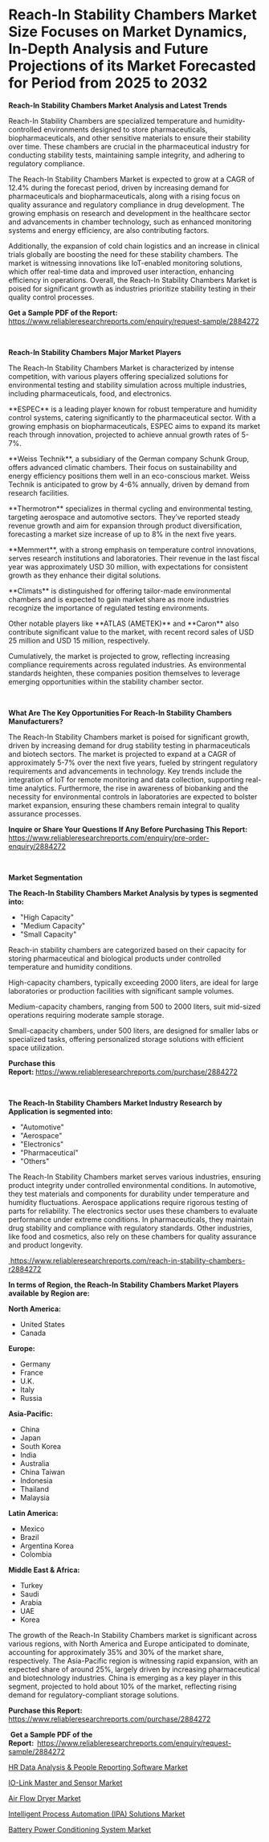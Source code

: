 <p><h1>Reach-In Stability Chambers Market Size Focuses on Market Dynamics, In-Depth Analysis and Future Projections of its Market Forecasted for Period from 2025 to 2032</h1></p><p><strong>Reach-In Stability Chambers Market Analysis and Latest Trends</strong></p>
<p><p>Reach-In Stability Chambers are specialized temperature and humidity-controlled environments designed to store pharmaceuticals, biopharmaceuticals, and other sensitive materials to ensure their stability over time. These chambers are crucial in the pharmaceutical industry for conducting stability tests, maintaining sample integrity, and adhering to regulatory compliance.</p><p>The Reach-In Stability Chambers Market is expected to grow at a CAGR of 12.4% during the forecast period, driven by increasing demand for pharmaceuticals and biopharmaceuticals, along with a rising focus on quality assurance and regulatory compliance in drug development. The growing emphasis on research and development in the healthcare sector and advancements in chamber technology, such as enhanced monitoring systems and energy efficiency, are also contributing factors. </p><p>Additionally, the expansion of cold chain logistics and an increase in clinical trials globally are boosting the need for these stability chambers. The market is witnessing innovations like IoT-enabled monitoring solutions, which offer real-time data and improved user interaction, enhancing efficiency in operations. Overall, the Reach-In Stability Chambers Market is poised for significant growth as industries prioritize stability testing in their quality control processes.</p></p>
<p><strong>Get a Sample PDF of the Report:&nbsp;</strong> <a href="https://www.reliableresearchreports.com/enquiry/request-sample/2884272?utm_campaign=9&utm_medium=2&utm_source=Github&utm_content=ia&utm_term=13032025&utm_id=reach-in-stability-chambers">https://www.reliableresearchreports.com/enquiry/request-sample/2884272</a></p>
<p>&nbsp;</p>
<p><strong>Reach-In Stability Chambers Major Market Players</strong></p>
<p><p>The Reach-In Stability Chambers Market is characterized by intense competition, with various players offering specialized solutions for environmental testing and stability simulation across multiple industries, including pharmaceuticals, food, and electronics. </p><p>**ESPEC** is a leading player known for robust temperature and humidity control systems, catering significantly to the pharmaceutical sector. With a growing emphasis on biopharmaceuticals, ESPEC aims to expand its market reach through innovation, projected to achieve annual growth rates of 5-7%.</p><p>**Weiss Technik**, a subsidiary of the German company Schunk Group, offers advanced climatic chambers. Their focus on sustainability and energy efficiency positions them well in an eco-conscious market. Weiss Technik is anticipated to grow by 4-6% annually, driven by demand from research facilities.</p><p>**Thermotron** specializes in thermal cycling and environmental testing, targeting aerospace and automotive sectors. They’ve reported steady revenue growth and aim for expansion through product diversification, forecasting a market size increase of up to 8% in the next five years.</p><p>**Memmert**, with a strong emphasis on temperature control innovations, serves research institutions and laboratories. Their revenue in the last fiscal year was approximately USD 30 million, with expectations for consistent growth as they enhance their digital solutions.</p><p>**Climats** is distinguished for offering tailor-made environmental chambers and is expected to gain market share as more industries recognize the importance of regulated testing environments.</p><p>Other notable players like **ATLAS (AMETEK)** and **Caron** also contribute significant value to the market, with recent record sales of USD 25 million and USD 15 million, respectively.</p><p>Cumulatively, the market is projected to grow, reflecting increasing compliance requirements across regulated industries. As environmental standards heighten, these companies position themselves to leverage emerging opportunities within the stability chamber sector.</p></p>
<p>&nbsp;</p>
<p><strong>What Are The Key Opportunities For Reach-In Stability Chambers Manufacturers?</strong></p>
<p><p>The Reach-In Stability Chambers market is poised for significant growth, driven by increasing demand for drug stability testing in pharmaceuticals and biotech sectors. The market is projected to expand at a CAGR of approximately 5-7% over the next five years, fueled by stringent regulatory requirements and advancements in technology. Key trends include the integration of IoT for remote monitoring and data collection, supporting real-time analytics. Furthermore, the rise in awareness of biobanking and the necessity for environmental controls in laboratories are expected to bolster market expansion, ensuring these chambers remain integral to quality assurance processes.</p></p>
<p><strong>Inquire or Share Your Questions If Any Before Purchasing This Report:</strong> <a href="https://www.reliableresearchreports.com/enquiry/pre-order-enquiry/2884272?utm_campaign=9&utm_medium=2&utm_source=Github&utm_content=ia&utm_term=13032025&utm_id=reach-in-stability-chambers">https://www.reliableresearchreports.com/enquiry/pre-order-enquiry/2884272</a></p>
<p>&nbsp;</p>
<p><strong>Market Segmentation</strong></p>
<p><strong>The Reach-In Stability Chambers Market Analysis by types is segmented into:</strong></p>
<p><ul><li>"High Capacity"</li><li>"Medium Capacity"</li><li>"Small Capacity"</li></ul></p>
<p><p>Reach-in stability chambers are categorized based on their capacity for storing pharmaceutical and biological products under controlled temperature and humidity conditions. </p><p>High-capacity chambers, typically exceeding 2000 liters, are ideal for large laboratories or production facilities with significant sample volumes. </p><p>Medium-capacity chambers, ranging from 500 to 2000 liters, suit mid-sized operations requiring moderate sample storage. </p><p>Small-capacity chambers, under 500 liters, are designed for smaller labs or specialized tasks, offering personalized storage solutions with efficient space utilization.</p></p>
<p><strong>Purchase this Report:&nbsp;</strong><a href="https://www.reliableresearchreports.com/purchase/2884272?utm_campaign=9&utm_medium=2&utm_source=Github&utm_content=ia&utm_term=13032025&utm_id=reach-in-stability-chambers">https://www.reliableresearchreports.com/purchase/2884272</a></p>
<p>&nbsp;</p>
<p><strong>The Reach-In Stability Chambers Market Industry Research by Application is segmented into:</strong></p>
<p><ul><li>"Automotive"</li><li>"Aerospace"</li><li>"Electronics"</li><li>"Pharmaceutical"</li><li>"Others"</li></ul></p>
<p><p>The Reach-In Stability Chambers market serves various industries, ensuring product integrity under controlled environmental conditions. In automotive, they test materials and components for durability under temperature and humidity fluctuations. Aerospace applications require rigorous testing of parts for reliability. The electronics sector uses these chambers to evaluate performance under extreme conditions. In pharmaceuticals, they maintain drug stability and compliance with regulatory standards. Other industries, like food and cosmetics, also rely on these chambers for quality assurance and product longevity.</p></p>
<p><a href="https://www.reliableresearchreports.com/reach-in-stability-chambers-r2884272?utm_campaign=9&utm_medium=2&utm_source=Github&utm_content=ia&utm_term=13032025&utm_id=reach-in-stability-chambers">&nbsp;https://www.reliableresearchreports.com/reach-in-stability-chambers-r2884272</a></p>
<p><strong>In terms of Region, the Reach-In Stability Chambers Market Players available by Region are:</strong></p>
<p>
    <p> <strong> North America: </strong>
        <ul>
            <li>United States</li>
            <li>Canada</li>
        </ul>
        </p> 
    <p> <strong> Europe: </strong>
        <ul>
            <li>Germany</li>
            <li>France</li>
            <li>U.K.</li>
            <li>Italy</li>
            <li>Russia</li>
        </ul>
        </p> 
    <p> <strong> Asia-Pacific: </strong>
        <ul>
            <li>China</li>
            <li>Japan</li>
            <li>South Korea</li>
            <li>India</li>
            <li>Australia</li>
            <li>China Taiwan</li>
            <li>Indonesia</li>
            <li>Thailand</li>
            <li>Malaysia</li>
        </ul>
        </p> 
    <p> <strong> Latin America: </strong>
        <ul>
            <li>Mexico</li>
            <li>Brazil</li>
            <li>Argentina Korea</li>
            <li>Colombia</li>
        </ul>
        </p> 
    <p> <strong> Middle East & Africa: </strong>
        <ul>
            <li>Turkey</li>
            <li>Saudi</li>
            <li>Arabia</li>
            <li>UAE</li>
            <li>Korea</li>
        </ul>
    </p>
    </p>
<p><p>The growth of the Reach-In Stability Chambers market is significant across various regions, with North America and Europe anticipated to dominate, accounting for approximately 35% and 30% of the market share, respectively. The Asia-Pacific region is witnessing rapid expansion, with an expected share of around 25%, largely driven by increasing pharmaceutical and biotechnology industries. China is emerging as a key player in this segment, projected to hold about 10% of the market, reflecting rising demand for regulatory-compliant storage solutions.</p></p>
<p><strong>Purchase this Report: </strong><a href="https://www.reliableresearchreports.com/purchase/2884272?utm_campaign=9&utm_medium=2&utm_source=Github&utm_content=ia&utm_term=13032025&utm_id=reach-in-stability-chambers">https://www.reliableresearchreports.com/purchase/2884272</a></p>
<p>&nbsp;<strong>Get a Sample PDF of the Report:&nbsp;&nbsp;</strong><a href="https://www.reliableresearchreports.com/enquiry/request-sample/2884272?utm_campaign=9&utm_medium=2&utm_source=Github&utm_content=ia&utm_term=13032025&utm_id=reach-in-stability-chambers">https://www.reliableresearchreports.com/enquiry/request-sample/2884272</a></p>
<p><strong></strong></p>
<p><p><a href="https://github.com/oshrykauraj7/Market-Research-Report-List-1/blob/main/hr-data-analysis-people-reporting-software-market.md?utm_campaign=9&utm_medium=2&utm_source=Github&utm_content=ia&utm_term=13032025&utm_id=reach-in-stability-chambers">HR Data Analysis & People Reporting Software Market</a></p><p><a href="https://github.com/pichuaadh0/Market-Research-Report-List-1/blob/main/io-link-master-and-sensor-market.md?utm_campaign=9&utm_medium=2&utm_source=Github&utm_content=ia&utm_term=13032025&utm_id=reach-in-stability-chambers">IO-Link Master and Sensor Market</a></p><p><a href="https://github.com/merkinedry7b/Market-Research-Report-List-1/blob/main/air-flow-dryer-market.md?utm_campaign=9&utm_medium=2&utm_source=Github&utm_content=ia&utm_term=13032025&utm_id=reach-in-stability-chambers">Air Flow Dryer Market</a></p><p><a href="https://github.com/lemiranajd/Market-Research-Report-List-1/blob/main/intelligent-process-automation-ipa-solutions-market.md?utm_campaign=9&utm_medium=2&utm_source=Github&utm_content=ia&utm_term=13032025&utm_id=reach-in-stability-chambers">Intelligent Process Automation (IPA) Solutions Market</a></p><p><a href="https://github.com/forgazerbyjt/Market-Research-Report-List-1/blob/main/battery-power-conditioning-system-market.md?utm_campaign=9&utm_medium=2&utm_source=Github&utm_content=ia&utm_term=13032025&utm_id=reach-in-stability-chambers">Battery Power Conditioning System Market</a></p></p>